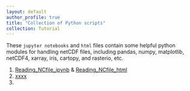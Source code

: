 ```yaml
---
layout: default
author_profile: true
title: "Collection of Python scripts"
collection: Tutorial
---
```


These `jupyter notebooks` and `html` files contain some helpful python modules for handling netCDF files, including pandas, numpy, matplotlib, netCDF4, xarray, iris, cartopy, and rasterio, etc. 
1. [Reading_NCfile_ipynb](https://github.com/YonSci/yon_academic/blob/master/_portfolio/Reading_NCfile_Python.ipynb) & [Reading_NCfile_html](https://github.com/YonSci/yon_academic/blob/master/_portfolio/Reading_netCDF_file_Python.html)
2. [xxxx](https://yonsci.github.io/yon_academic//portfolio/Reading_netCDF_file_Python/)
3.        
